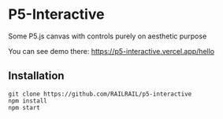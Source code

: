 <h1> P5-Interactive </h1>

Some P5.js canvas with controls purely on aesthetic purpose

You can see demo there: https://p5-interactive.vercel.app/hello

<h2> Installation </h2>

  
```
git clone https://github.com/RAILRAIL/p5-interactive
npm install
npm start
```
